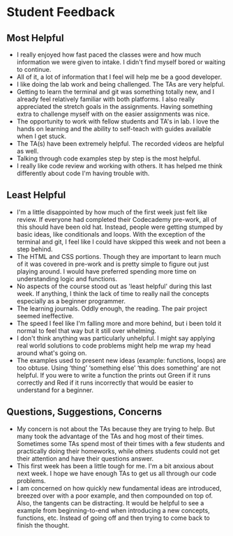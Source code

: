 # Student Feedback

## Most Helpful

- I really enjoyed how fast paced the classes were and how much information we were given to intake. I didn't find myself bored or waiting to continue.
- All of it, a lot of information that I feel will help me be a good developer.
- I like doing the lab work and being challenged. The TAs are very helpful.
- Getting to learn the terminal and git was something totally new, and I already feel relatively familiar with both platforms. I also really appreciated the stretch goals in the assignments. Having something extra to challenge myself with on the easier assignments was nice.
- The opportunity to work with fellow students and TA's in lab. I love the hands on learning and the ability to self-teach with guides available when I get stuck.
- The TA(s) have been extremely helpful. The recorded videos are helpful as well.
- Talking through code examples step by step is the most helpful.
- I really like code review and working with others. It has helped me think differently about code I'm having trouble with.

## Least Helpful

- I'm a little disappointed by how much of the first week just felt like review. If everyone had completed their Codecademy pre-work, all of this should have been old hat. Instead, people were getting stumped by basic ideas, like conditionals and loops. With the exception of the terminal and git, I feel like I could have skipped this week and not been a step behind.
- The HTML and CSS portions. Though they are important to learn much of it was covered in pre-work and is pretty simple to figure out just playing around. I would have preferred spending more time on understanding logic and functions.
- No aspects of the course stood out as 'least helpful' during this last week. If anything, I think the lack of time to really nail the concepts especially as a beginner programmer.
- The learning journals. Oddly enough, the reading. The pair project seemed ineffective.
- The speed I feel like I'm falling more and more behind, but i been told it normal to feel that way but it still over whelming.
- I don't think anything was particularly unhelpful. I might say applying real world solutions to code problems might help me wrap my head around what's going on.
- The examples used to present new ideas (example: functions, loops) are too obtuse. Using ‘thing’ ‘something else’ ‘this does something’ are not helpful. If you were to write a function the prints out Green if it runs correctly and Red if it runs incorrectly that would be easier to understand for a beginner.

## Questions, Suggestions, Concerns

- My concern is not about the TAs because they are trying to help. But many took the advantage of the TAs and hog most of their times. Sometimes some TAs spend most of their times with a few students and practically doing their homeworks, while others students could not get their attention and have their questions answer.
- This first week has been a little tough for me. I'm a bit anxious about next week. I hope we have enough TAs to get us all through our code problems.
- I am concerned on how quickly new fundamental ideas are introduced, breezed over with a poor example, and then compounded on top of. Also, the tangents can be distracting. It would be helpful to see a example from beginning-to-end when introducing a new concepts, functions, etc. Instead of going off and then trying to come back to finish the thought. 
